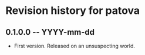 # Revision history for patova

## 0.1.0.0 -- YYYY-mm-dd

* First version. Released on an unsuspecting world.
